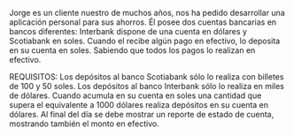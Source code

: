 Jorge es un cliente nuestro de muchos años, nos ha pedido desarrollar una aplicación personal
para sus ahorros.
Él posee dos cuentas bancarias en bancos diferentes: Interbank dispone de una cuenta en
dólares y Scotiabank en soles.
Cuando el recibe algún pago en efectivo, lo deposita en su cuenta en soles. Sabiendo que
todos los pagos lo realizan en efectivo.

REQUISITOS:
Los depósitos al banco Scotiabank sólo lo realiza con billetes de 100 y 50 soles. 
Los depósitos al banco Interbank sólo lo realiza en miles de dólares. 
Cuando acumula en su cuenta en soles una cantidad que supera el equivalente a 1000 dólares realiza depósitos en su cuenta en dólares. 
Al final del día se debe mostrar un reporte de estado de cuenta, mostrando también el monto  en efectivo.
<!-- 
 1. la cuenta de scotiabank no debe superar los 1000 dolares
       (1000 soles * tipoCambio > 1000 dolares , false)
  Si el monto de la cuenta en scotiabank es nulo debe devolver false
  Si el monto es de  tipo string a un numero devolver false
  Si el monto es de  tipo undefined a un numero devolver false
  Si el monto en la cuenta de scotiabank es de 4100 soles y el tipo de cambio PEN/USD es 4, deberia dar false 
 2. los depositos a scotiabank deben de ser multiplos de 50
#       (167, false)
#       (150, true)
# 3. Los depósitos al banco Interbank deben de ser multiplos de 1000 (Dolares)
#       (1200, false)
#       (3000, true)
# 4. Dia sin operaciones
#       Estado Inicial:
#           Interbank: 100
#           Scotiabank: 100
#           Efectivo: 100
#       Estado final:
#           Interbank: 100
#           Scotiabank: 100
#           Efectivo: 100
#       No habrian operaciones.

# 5. Dia con retiro
#       Estado Inicial:
#           Interbank: 100
#           Scotiabank: 100
#           Efectivo: 100
#       Estado final:
#           Interbank: 100
#           Scotiabank: 50
#           Efectivo: 150
#       operacion valida 
-->